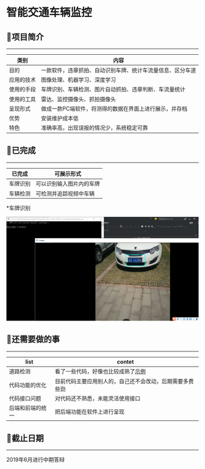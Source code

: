 智能交通车辆监控
===

## 📖项目简介
---
|类别|内容|
|------|------|
|目的|一款软件，违章抓拍、自动识别车牌、统计车流量信息、区分车道|
|应用的技术|图像处理、机器学习、深度学习|  
|使用的手段|车牌识别、车辆检测、图片自动抓拍、违章判断、车流量统计|
|使用的工具|雷达、监控摄像头、抓拍摄像头|
|呈现形式|做成一款PC端软件，将测得的数据在界面上进行展示，并存档|
|优势|安装维护成本低|
|特色|准确率高，出现误报的情况少，系统稳定可靠|

## 🍉已完成
---
|已完成|可展示形式|
|-|-|
|车牌识别|可以识别输入图片内的车牌|
|车辆检测|可检测并追踪视频中车辆|

*车牌识别 

![](./lijie/c++版本/resyult.jpg)

## 🐳还需要做的事
---
|list|contet|
|-|-|
|道路检测|看了一些代码，好像也比较成熟了[示例](https://github.com/ljgithub669/CarND-Advanced-Lane-Lines)|
|代码功能的优化|目前代码主要应用别人的，自己还不会改动，后期需要多费些劲|
|代码接口问题|对代码还不熟悉，未能灵活使用接口|
|后端和前端的统一|把后端功能在软件上进行呈现|

## 🚀截止日期
---
2019年6月进行中期答辩